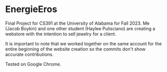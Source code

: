 # EnergieEros
Final Project for CS391 at the University of Alabama for Fall 2023. 
Me (Jacob Boykin) and one other student (Haylee Pulisciano) are creating a webstore with the intention to sell jewelry for a client.

It is important to note that we worked together on the same account for the entire beginning of the website creation so the commits don't show accurate contributions.

Tested on Google Chrome.
